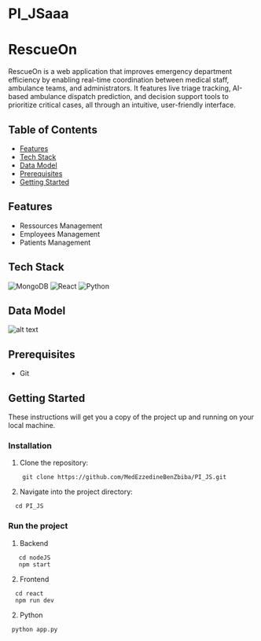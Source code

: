 # PI_JSaaa
# RescueOn
RescueOn is a web application that improves emergency department efficiency by enabling real-time coordination between medical staff, ambulance teams, and administrators. It features live triage tracking, AI-based ambulance dispatch prediction, and decision support tools to prioritize critical cases, all through an intuitive, user-friendly interface.

## Table of Contents
- [Features](#features)
- [Tech Stack](#tech-stack)
- [Data Model](#architecture-diagram)
- [Prerequisites](#prerequisites)
- [Getting Started](#getting-started)
## Features
- Ressources Management
- Employees Management
- Patients Management
## Tech Stack
![MongoDB](https://img.shields.io/badge/MongoDB-47A248?style=for-the-badge&logo=mongodb&logoColor=white)
![React](https://img.shields.io/badge/React-61DAFB?style=for-the-badge&logo=react&logoColor=black)
![Python](https://img.shields.io/badge/Python-3776AB?style=for-the-badge&logo=python&logoColor=white)

## Data Model
![alt text](09d3c99e-8b71-45b3-9773-11b9a6360b8f.jpg)



## Prerequisites
* Git


## Getting Started
These instructions will get you a copy of the project up and running on your local machine.
### Installation
1. Clone the repository:
``` 
    git clone https://github.com/MedEzzedineBenZbiba/PI_JS.git 
```
2. Navigate into the project directory:
 ```
   cd PI_JS
 ```
### Run the project 
1. Backend
```
   cd nodeJS
   npm start 
```
2. Frontend
 ```
   cd react
   npm run dev 
 ```
2. Python
 ```
  python app.py 
 ``` 